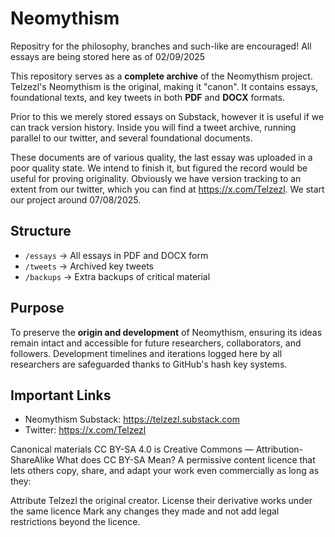 # Neomythism 
Repositry for the philosophy, branches and such-like are encouraged!
All essays are being stored here as of 02/09/2025

This repository serves as a **complete archive** of the Neomythism project. Telzezl's Neomythism is the original, making it "canon". 
It contains essays, foundational texts, and key tweets in both **PDF** and **DOCX** formats.

Prior to this we merely stored essays on Substack, however it is useful if we can track version history.
Inside you will find a tweet archive, running parallel to our twitter, and several foundational documents.

These documents are of various quality, the last essay was uploaded in a poor quality state. We intend to finish it, but figured the record would be useful for proving originality. 
Obviously we have version tracking to an extent from our twitter, which you can find at https://x.com/Telzezl. We start our project around 07/08/2025.

## Structure
- `/essays` → All essays in PDF and DOCX form  
- `/tweets` → Archived key tweets  
- `/backups` → Extra backups of critical material

## Purpose
To preserve the **origin and development** of Neomythism, ensuring its ideas remain intact
and accessible for future researchers, collaborators, and followers. Development timelines and iterations logged here by all researchers are safeguarded thanks to GitHub's hash key systems.

## Important Links
- Neomythism Substack: https://telzezl.substack.com 
- Twitter: https://x.com/Telzezl
  
Canonical materials CC BY-SA 4.0 is Creative Commons — Attribution-ShareAlike
What does CC BY-SA Mean? 
A permissive content licence that lets others copy, share, and adapt your work even commercially as long as they:

Attribute Telzezl the original creator.
License their derivative works under the same licence
Mark any changes they made and not add legal restrictions beyond the licence.
